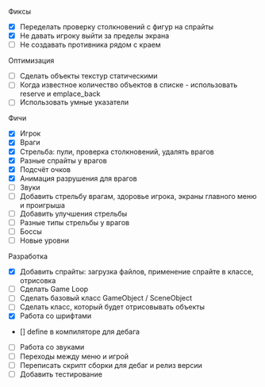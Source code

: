 Фиксы
* [X] Переделать проверку столкновений с фигур на спрайты
* [X] Не давать игроку выйти за пределы экрана
* [ ] Не создавать противника рядом с краем

Оптимизация
* [ ] Сделать объекты текстур статическими
* [ ] Когда известное количество объектов в списке - использовать reserve и emplace_back
* [ ] Использовать умные указатели

Фичи
* [X] Игрок
* [X] Враги
* [X] Стрельба: пули, проверка столкновений, удалять врагов
* [X] Разные спрайты у врагов
* [X] Подсчёт очков
* [X] Анимация разрушения для врагов
* [ ] Звуки
* [ ] Добавить стрельбу врагам, здоровье игрока, экраны главного меню и проигрыша
* [ ] Добавить улучшения стрельбы
* [ ] Разные типы стрельбы у врагов
* [ ] Боссы
* [ ] Новые уровни

Разработка
* [X] Добавить спрайты: загрузка файлов, применение спрайте в классе, отрисовка
* [ ] Сделать Game Loop
* [ ] Сделать базовый класс GameObject / SceneObject
* [ ] Сделать класс, который будет отрисовывать объекты
* [X] Работа со шрифтами
* [] define в компиляторе для дебага
* [ ] Работа со звуками
* [ ] Переходы между меню и игрой
* [ ] Переписать скрипт сборки для дебаг и релиз версии
* [ ] Добавить тестирование
